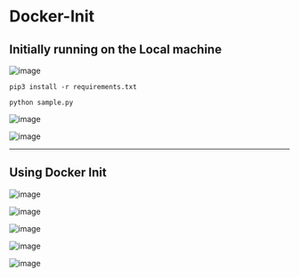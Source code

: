 # Docker-Init

## Initially running on the Local machine 

![image](https://github.com/Pavan-1997/Docker-Init/assets/32020205/2ee75ad2-8cb4-4862-aea9-2042ccecfcee)


```
pip3 install -r requirements.txt
```

```
python sample.py
```

![image](https://github.com/Pavan-1997/Docker-Init/assets/32020205/2bb21d67-1dad-4b18-bd52-d6bd204d1dd0)

![image](https://github.com/Pavan-1997/Docker-Init/assets/32020205/3858ac96-9551-4ee5-b28d-5e0af327503f)

---
## Using Docker Init 

![image](https://github.com/Pavan-1997/Docker-Init/assets/32020205/c90454fb-73b4-4697-a4da-e3a0520fd575)

![image](https://github.com/Pavan-1997/Docker-Init/assets/32020205/27e49a8b-2e01-4520-b3b8-e1de9e28b102)

![image](https://github.com/Pavan-1997/Docker-Init/assets/32020205/b0980901-810f-4a0e-81ab-681df3519bc7)

![image](https://github.com/Pavan-1997/Docker-Init/assets/32020205/ea128010-0b19-4fc3-b282-d5fcc31f855c)

![image](https://github.com/Pavan-1997/Docker-Init/assets/32020205/9e0423ea-8e16-4d18-94c7-15863a57635b)

